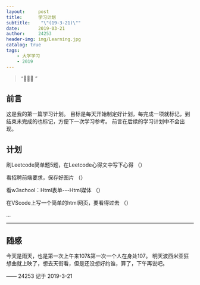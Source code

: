 ```yaml
---
layout:     post
title:      学习计划
subtitle:    "\"(19-3-21)\""
date:       2019-03-21
author:     24253
header-img: img/Learning.jpg
catalog: true
tags:
    - 大学学习
    - 2019
---
```


> “🙉🙉🙉 ”

## 前言

这是我的第一篇学习计划。
目标是每天开始制定好计划，每完成一项就标记，到结束未完成的也标记，方便下一次学习参考。
前言在后续的学习计划中不会出现。

## 计划

刷Leetcode简单题5题，在Leetcode心得文中写下心得  （）

看招聘前端要求，保存好图片 （）

看w3school：Html表单---Html媒体 （）

在VScode上写一个简单的html网页，要看得过去  （）

...

---


## 随感

今天是雨天，也是第一次上午来107&第一次一个人在身处107。
明天波西米亚狂想曲就上映了，想去天街看，但是还没想好约谁，算了，下午再说吧。

—— 24253 记于 2019-3-21

